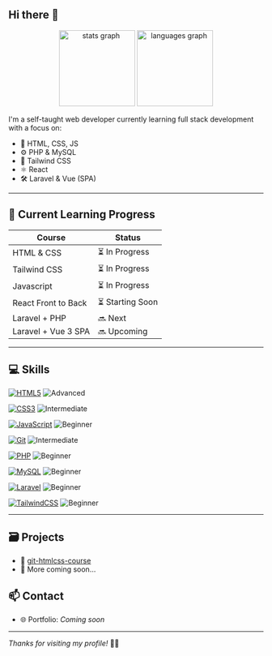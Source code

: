 ## Hi there 👋
<div align="center">
  <img src="https://github-readme-stats.vercel.app/api?username=mjaaaa24&hide_title=true&hide_rank=false&show_icons=true&include_all_commits=true&count_private=true&disable_animations=false&theme=tokyonight&locale=en&hide_border=false&order=1" height="150" alt="stats graph"  />
  <img src="https://github-readme-stats.vercel.app/api/top-langs?username=mjaaaa24&locale=en&hide_title=false&layout=compact&card_width=320&langs_count=5&theme=tokyonight&hide_border=false&order=2" height="150" alt="languages graph"  />
</div>

I'm a self-taught web developer currently learning full stack development with a focus on:

- 📄 HTML, CSS, JS
- ⚙️ PHP & MySQL
- 🎨 Tailwind CSS
- ⚛️ React
- 🛠️ Laravel & Vue (SPA)


---

## 🌱 Current Learning Progress

| Course | Status |
|--------|--------|
| HTML & CSS | ⏳ In Progress |
| Tailwind CSS | ⏳ In Progress |
| Javascript | ⏳ In Progress |
| React Front to Back | ⏳ Starting Soon |
| Laravel + PHP | 🔜 Next |
| Laravel + Vue 3 SPA | 🔜 Upcoming |


---
## 💻 Skills

[![HTML5](https://img.shields.io/badge/HTML5-E34F26?style=flat&logo=html5&logoColor=white)](https://developer.mozilla.org/en-US/docs/Web/HTML)
![Advanced](https://img.shields.io/badge/Level-Advanced-lightgray?style=flat)

[![CSS3](https://img.shields.io/badge/CSS3-1572B6?style=flat&logo=css3&logoColor=white)](https://developer.mozilla.org/en-US/docs/Web/CSS)
![Intermediate](https://img.shields.io/badge/Level-Intermediate-lightgray?style=flat)

[![JavaScript](https://img.shields.io/badge/JavaScript-F7DF1E?style=flat&logo=javascript&logoColor=black)](https://developer.mozilla.org/en-US/docs/Web/JavaScript)
![Beginner](https://img.shields.io/badge/Level-Beginner-lightgray?style=flat)

[![Git](https://img.shields.io/badge/Git-F05032?style=flat&logo=git&logoColor=white)](https://git-scm.com/doc)
![Intermediate](https://img.shields.io/badge/Level-Intermediate-lightgray?style=flat)

[![PHP](https://img.shields.io/badge/PHP-777BB4?style=flat&logo=php&logoColor=white)](https://www.php.net/docs.php)
![Beginner](https://img.shields.io/badge/Level-Beginner-lightgray?style=flat)

[![MySQL](https://img.shields.io/badge/MySQL-4479A1?style=flat&logo=mysql&logoColor=white)](https://dev.mysql.com/doc/)
![Beginner](https://img.shields.io/badge/Level-Beginner-lightgray?style=flat)

[![Laravel](https://img.shields.io/badge/Laravel-FB503B?style=flat&logo=laravel&logoColor=white)](https://laravel.com/docs)
![Beginner](https://img.shields.io/badge/Level-Beginner-lightgray?style=flat)

[![TailwindCSS](https://img.shields.io/badge/TailwindCSS-38B2AC?style=flat&logo=tailwind-css&logoColor=white)](https://tailwindcss.com/docs)
![Beginner](https://img.shields.io/badge/Level-Beginner-lightgray?style=flat)



<!-- [![React](https://img.shields.io/badge/React-61DAFB?style=flat&logo=react&logoColor=black)](https://react.dev/learn) -->
<!-- [![Vue.js](https://img.shields.io/badge/Vue.js-4FC08D?style=flat&logo=vue.js&logoColor=white)](https://vuejs.org/guide/introduction.html) -->

---

## 🗃️ Projects

- 🔗 [git-htmlcss-course](https://github.com/mjaaaa24/git-htmlcss-course)
- 🔗 More coming soon...


## 📫 Contact

- 🌐 Portfolio: *Coming soon*

---

_Thanks for visiting my profile!_ 👨‍💻

